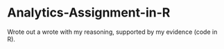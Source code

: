 # Analytics-Assignment-in-R
Wrote out a wrote with my reasoning, supported by my evidence (code in R).
